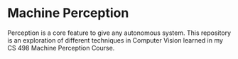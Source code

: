 # Machine Perception

Perception is a core feature to give any autonomous system. This repository is an exploration of different techniques in Computer Vision learned in my CS 498 Machine Perception Course.
